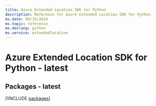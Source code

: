 ```yaml
---
title: Azure Extended Location SDK for Python
description: Reference for Azure Extended Location SDK for Python
ms.date: 09/16/2024
ms.topic: reference
ms.devlang: python
ms.service: extendedlocation
---
```

# Azure Extended Location SDK for Python - latest
## Packages - latest
[!INCLUDE [packages](extended-location-index.md)]